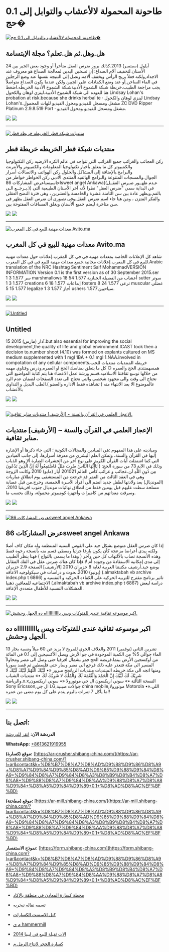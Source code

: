 # طاحونة المحمولة لالأعشاب والتوابل إلى 0.1 حج�

<a href="https://swt.shibang-china.com/?l=ar&img&k=%D8%B7%D8%A7%D8%AD%D9%88%D9%86%D8%A9+%D8%A7%D9%84%D9%85%D8%AD%D9%85%D9%88%D9%84%D8%A9+%D9%84%D8%A7%D9%84%D8%A3%D8%B9%D8%B4%D8%A7%D8%A8+%D9%88%D8%A7%D9%84%D8%AA%D9%88%D8%A7%D8%A8%D9%84+%D8%A5%D9%84%D9%89+0.1+%D8%AD%D8%AC%EF%BF%BD" target="_blank">![طاحونة المحمولة لالأعشاب والتوابل إلى 0.1 حج�](http://static.shibang-china.com/all-800x300/31.jpg)</a>

## هل.وهل.ثم هل.تعلم؟ مجلة الإبتسامة
24 أيلول (سبتمبر) 2013.كذلك بروز ضرس العقل متأخراً أو وجود بعض الجير بين الأسنان.لتخفيف آلام الصداع: إن تسخين اليدين لمعالجة الصداع هو معروف عند الاجداد,ولكنه فعلاً يريح الرأس ويخفف آلامه.ونصل إلى النتيجة نفسها عند وضع الرجلين في الماء الساخن,أو عند وضع الكمادات على الجبين ولكن عندما يكون الصداع متواصلاً يجب مراجعة الطبيب.خريطة شبكة الشموخ الأدبيةشبكة الشموخ الأدبية الخريطه.اضغط هنا للعوده الى شبكة الشموخ الأدبية.لينزي لوهان والكحول Lindsay Lohan&#39;s probation at risk.because she drinks herbal te &middot; لينزي لوهان والكحول Lindsay Lohan&#39;s.مشغل ومسجل للفيديو ومحول الفيديو للهات المحمول ZC DVD Ripper Platinum 2.9.8.519 Port &middot; مشغل ومسجل للفيديو ومحول الفيديو.


<a href="https://whatsapp.shibangsoft.com/WhatsApp.php" target="_blank" title="WhatsApp">![](http://static.shibang-china.com/icon/whatsapp.png)</a> <a href="https://swt.shibang-china.com/?l=ar&icon&k=%D8%B7%D8%A7%D8%AD%D9%88%D9%86%D8%A9+%D8%A7%D9%84%D9%85%D8%AD%D9%85%D9%88%D9%84%D8%A9+%D9%84%D8%A7%D9%84%D8%A3%D8%B9%D8%B4%D8%A7%D8%A8+%D9%88%D8%A7%D9%84%D8%AA%D9%88%D8%A7%D8%A8%D9%84+%D8%A5%D9%84%D9%89+0.1+%D8%AD%D8%AC%EF%BF%BD" target="_blank">![](http://static.shibang-china.com/icon/chat-ar.png)</a>

---

<a href="https://swt.shibang-china.com/?l=ar&img&k=%D8%B7%D8%A7%D8%AD%D9%88%D9%86%D8%A9+%D8%A7%D9%84%D9%85%D8%AD%D9%85%D9%88%D9%84%D8%A9+%D9%84%D8%A7%D9%84%D8%A3%D8%B9%D8%B4%D8%A7%D8%A8+%D9%88%D8%A7%D9%84%D8%AA%D9%88%D8%A7%D8%A8%D9%84+%D8%A5%D9%84%D9%89+0.1+%D8%AD%D8%AC%EF%BF%BD" target="_blank">![منتديات شبكة قطر  الخريطه خريطة قطر](http://static.shibang-china.com/all-800x300/308.jpg)</a>

## منتديات شبكة قطر  الخريطه خريطة قطر
ركن العجائب والغرائب جميع الغرائب التي تتواجد في عالم الكره الارضيه ركن التكنولوجيا والكمبيوتر كل ما يتعلق بأخبار تكنولوجيا المعلومات والكمبيوتر والأنترنت والبرامج.بالإضافة إلى المشاكل والحلول.ركن الهواتف والاتصالات أسرار الجوال.والمسجات المتنوعة والبرامج الهاتفيه المنتدى الادبي ركن الخواطر خواطر من احاسيسناعرض المشاركات 86sweet angel Ankawa((عـدم ظهــور ضـرس العقــل يـرجــع الـى.)) في البداية سمي &quot;ضرس العقل&quot; نظرا لأنه آخر الأسنان الطبيعية التى بالفم.ويظهر عادة بين سن الثامنة عشرة والخامسة والعشرين ، وهى فترة النضج العقلى والفكر المتزن ، ومن هنا جاء اسم ضرس العقل.وفى تصورى أن ضرس العقل يظهر فى سن متاخرة ليضم جميع الأسنان ويغلق المسافات المفتوحة بين.


<a href="https://whatsapp.shibangsoft.com/WhatsApp.php" target="_blank" title="WhatsApp">![](http://static.shibang-china.com/icon/whatsapp.png)</a> <a href="https://swt.shibang-china.com/?l=ar&icon&k=%D8%B7%D8%A7%D8%AD%D9%88%D9%86%D8%A9+%D8%A7%D9%84%D9%85%D8%AD%D9%85%D9%88%D9%84%D8%A9+%D9%84%D8%A7%D9%84%D8%A3%D8%B9%D8%B4%D8%A7%D8%A8+%D9%88%D8%A7%D9%84%D8%AA%D9%88%D8%A7%D8%A8%D9%84+%D8%A5%D9%84%D9%89+0.1+%D8%AD%D8%AC%EF%BF%BD" target="_blank">![](http://static.shibang-china.com/icon/chat-ar.png)</a>

---

<a href="https://swt.shibang-china.com/?l=ar&img&k=%D8%B7%D8%A7%D8%AD%D9%88%D9%86%D8%A9+%D8%A7%D9%84%D9%85%D8%AD%D9%85%D9%88%D9%84%D8%A9+%D9%84%D8%A7%D9%84%D8%A3%D8%B9%D8%B4%D8%A7%D8%A8+%D9%88%D8%A7%D9%84%D8%AA%D9%88%D8%A7%D8%A8%D9%84+%D8%A5%D9%84%D9%89+0.1+%D8%AD%D8%AC%EF%BF%BD" target="_blank">![معدات مهنية للبيع في كل المغرب Avito.ma](http://static.shibang-china.com/all-800x300/478.jpg)</a>

## معدات مهنية للبيع في كل المغرب Avito.ma
شاهد كل الإعلانات الخاصة بمعدات مهنية في في كل المغرب.إعلانات حول معدات مهنية للبيع في كل المغرب.إعلانات مجانية.جميع معدات مهنية للبيع في في كل المغرب.Arabic translation of the NRC Hashtag Sentiment Saif MohammadVERSION INFORMATION    Version 0.1 is the first version as of 30 September 2015.ser سر 1.577 3 1 marshmallows أعشاب من الفصيلة الخبازية 1.577 54 18 sutter سوتر 1.577 3 1 creations إبداعات 1.577 18 6 fosters ترعى 1.577 24 8 muscular عضلي 1.577 15 5 legalize أجاز 1.577 3 1 ushers سياحيين 1.577.


<a href="https://whatsapp.shibangsoft.com/WhatsApp.php" target="_blank" title="WhatsApp">![](http://static.shibang-china.com/icon/whatsapp.png)</a> <a href="https://swt.shibang-china.com/?l=ar&icon&k=%D8%B7%D8%A7%D8%AD%D9%88%D9%86%D8%A9+%D8%A7%D9%84%D9%85%D8%AD%D9%85%D9%88%D9%84%D8%A9+%D9%84%D8%A7%D9%84%D8%A3%D8%B9%D8%B4%D8%A7%D8%A8+%D9%88%D8%A7%D9%84%D8%AA%D9%88%D8%A7%D8%A8%D9%84+%D8%A5%D9%84%D9%89+0.1+%D8%AD%D8%AC%EF%BF%BD" target="_blank">![](http://static.shibang-china.com/icon/chat-ar.png)</a>

---

<a href="https://swt.shibang-china.com/?l=ar&img&k=%D8%B7%D8%A7%D8%AD%D9%88%D9%86%D8%A9+%D8%A7%D9%84%D9%85%D8%AD%D9%85%D9%88%D9%84%D8%A9+%D9%84%D8%A7%D9%84%D8%A3%D8%B9%D8%B4%D8%A7%D8%A8+%D9%88%D8%A7%D9%84%D8%AA%D9%88%D8%A7%D8%A8%D9%84+%D8%A5%D9%84%D9%89+0.1+%D8%AD%D8%AC%EF%BF%BD" target="_blank">![Untitled](http://static.shibang-china.com/all-800x300/1509.jpg)</a>

## Untitled
15 آذار (مارس) 2015.but also essential for improving the social development,the quality of life and global environment.ICAST took then a decision to.number shoot (4.10) was formed on explants cultured on MS medium supplemented with 1 mgl 1BA + 0.1 mgl 1.NAA.involved in compotation of any cellular components.خريطه المنتديات منتديات للحب همسهمنتدى الحج والعمره ○ كل ما يتعلق بمناسك الحج او العمره,ودرس وفتاوي مهمه من خلالها نوسع ثقافتنا الاسلاميه.قسم ورشة عمل الاعضاء هنا يتم كتابة المواضيع التي تحتاج الى وقت والى مجهود شخصي والتي تحتاج الى تعدد الصفحات لضمان عدم الرد عالموضوع الا بعد الانتهاء منه ( تشاهده فقط الاداره والعضو ).الطب البديل و التداوي بالأعشاب


<a href="https://whatsapp.shibangsoft.com/WhatsApp.php" target="_blank" title="WhatsApp">![](http://static.shibang-china.com/icon/whatsapp.png)</a> <a href="https://swt.shibang-china.com/?l=ar&icon&k=%D8%B7%D8%A7%D8%AD%D9%88%D9%86%D8%A9+%D8%A7%D9%84%D9%85%D8%AD%D9%85%D9%88%D9%84%D8%A9+%D9%84%D8%A7%D9%84%D8%A3%D8%B9%D8%B4%D8%A7%D8%A8+%D9%88%D8%A7%D9%84%D8%AA%D9%88%D8%A7%D8%A8%D9%84+%D8%A5%D9%84%D9%89+0.1+%D8%AD%D8%AC%EF%BF%BD" target="_blank">![](http://static.shibang-china.com/icon/chat-ar.png)</a>

---

<a href="https://swt.shibang-china.com/?l=ar&img&k=%D8%B7%D8%A7%D8%AD%D9%88%D9%86%D8%A9+%D8%A7%D9%84%D9%85%D8%AD%D9%85%D9%88%D9%84%D8%A9+%D9%84%D8%A7%D9%84%D8%A3%D8%B9%D8%B4%D8%A7%D8%A8+%D9%88%D8%A7%D9%84%D8%AA%D9%88%D8%A7%D8%A8%D9%84+%D8%A5%D9%84%D9%89+0.1+%D8%AD%D8%AC%EF%BF%BD" target="_blank">![الإعجاز العلمي في القرآن والسنة ~ [الأرشيف] منتديات منابر ثقافية.](http://static.shibang-china.com/all-800x300/835.jpg)</a>

## الإعجاز العلمي في القرآن والسنة ~ [الأرشيف] منتديات منابر ثقافية.
وميادينه على هذا المفهوم :هي الميادين والمجالات الكونية ؛ التي جاء ذكرها أو الإشارة إليها في القرآن والسنة، وتمكن العلم البشري من معرفة أسرارها، إلى جانب الميادين التي.كما اشتملت آيات القرآن الكريم على نوع آخر من الحشرات الضارة ألا وهو الذباب وذلك في الآية 73 من سورة الحج: ( يَاأَيُّهَا النَّاسُ ضُرِبَ مَثَلٌ فَاسْتَمِعُواْ لَهُ إِنَّ الَّذِينَ تَدْعُونَ مِن دُونِ اللَّهِ لَن.عجائب و غرائب.كأس العالم 201021 أيار (مايو) 2010.وكانت الزوجة وهي في العقد الثالث من العمر قد خرجت من المستشفى يوم انطلاق مباريات (المونديال) بعد ولادتها لطفل جديد انضم الى أفراد الأسرة الخمسة، وخرج.من قبل عصابة مسلحة سطت عليهم قبل يومين فقط من انطلاق نهائيات مونديال جنوب افريقيا 2010، وسرقت معداتهم من كاميرات وأجهزة كومبيوتر محمولة، وذلك بحسب ما.


<a href="https://whatsapp.shibangsoft.com/WhatsApp.php" target="_blank" title="WhatsApp">![](http://static.shibang-china.com/icon/whatsapp.png)</a> <a href="https://swt.shibang-china.com/?l=ar&icon&k=%D8%B7%D8%A7%D8%AD%D9%88%D9%86%D8%A9+%D8%A7%D9%84%D9%85%D8%AD%D9%85%D9%88%D9%84%D8%A9+%D9%84%D8%A7%D9%84%D8%A3%D8%B9%D8%B4%D8%A7%D8%A8+%D9%88%D8%A7%D9%84%D8%AA%D9%88%D8%A7%D8%A8%D9%84+%D8%A5%D9%84%D9%89+0.1+%D8%AD%D8%AC%EF%BF%BD" target="_blank">![](http://static.shibang-china.com/icon/chat-ar.png)</a>

---

<a href="https://swt.shibang-china.com/?l=ar&img&k=%D8%B7%D8%A7%D8%AD%D9%88%D9%86%D8%A9+%D8%A7%D9%84%D9%85%D8%AD%D9%85%D9%88%D9%84%D8%A9+%D9%84%D8%A7%D9%84%D8%A3%D8%B9%D8%B4%D8%A7%D8%A8+%D9%88%D8%A7%D9%84%D8%AA%D9%88%D8%A7%D8%A8%D9%84+%D8%A5%D9%84%D9%89+0.1+%D8%AD%D8%AC%EF%BF%BD" target="_blank">![عرض المشاركات 86sweet angel Ankawa](http://static.shibang-china.com/all-800x300/1426.jpg)</a>

## عرض المشاركات 86sweet angel Ankawa
إذا كان ضرس العقل متوضع بشكل جيد على القوس السنية المنتظمة وله مكان كاف أصلا ولكنه يبدي أعراضا مزعجة كأن يكون بازغا جزئيا ومغطى قسم منه بأنسجة رخوة فقط وهذه الأنسجة تصاب بالالتهاب كل حين وآخر ( وهذا ما يسمى بالتواج ) فهنا ينظر الطبيب إلى مدى إمكانية الاستفادة من وجوده أم لا.فإذا كان هناك ضرس عقل في الفك المقابل بوضع جيد.أرشيف مكتبتنا العربية لغاية 8 حزيران 2010 [الأرشيف] الصفحة 2.9 حزيران (يونيو) 2010.بحوث و دراسات في سيكولوجيه الاعاقه (.almaktabah vb archive index.php t 6866) تاثير برنامج مقترح للتربيه الحركيه علي الكفاءه الحركيه و النفسيه و الاجتماعيه للمعاقين ذهنيا (.almaktabah vb archive index.php t 6867) دراسة لبعض المشكلات النفسية للأطفال متعددي الإعاقة.


<a href="https://whatsapp.shibangsoft.com/WhatsApp.php" target="_blank" title="WhatsApp">![](http://static.shibang-china.com/icon/whatsapp.png)</a> <a href="https://swt.shibang-china.com/?l=ar&icon&k=%D8%B7%D8%A7%D8%AD%D9%88%D9%86%D8%A9+%D8%A7%D9%84%D9%85%D8%AD%D9%85%D9%88%D9%84%D8%A9+%D9%84%D8%A7%D9%84%D8%A3%D8%B9%D8%B4%D8%A7%D8%A8+%D9%88%D8%A7%D9%84%D8%AA%D9%88%D8%A7%D8%A8%D9%84+%D8%A5%D9%84%D9%89+0.1+%D8%AD%D8%AC%EF%BF%BD" target="_blank">![](http://static.shibang-china.com/icon/chat-ar.png)</a>

---

<a href="https://swt.shibang-china.com/?l=ar&img&k=%D8%B7%D8%A7%D8%AD%D9%88%D9%86%D8%A9+%D8%A7%D9%84%D9%85%D8%AD%D9%85%D9%88%D9%84%D8%A9+%D9%84%D8%A7%D9%84%D8%A3%D8%B9%D8%B4%D8%A7%D8%A8+%D9%88%D8%A7%D9%84%D8%AA%D9%88%D8%A7%D8%A8%D9%84+%D8%A5%D9%84%D9%89+0.1+%D8%AD%D8%AC%EF%BF%BD" target="_blank">![اكبر موسوعه ثقافية عندى للفتوكات وبس ياااااااااااه ده الجهل وحشش.](http://static.shibang-china.com/all-800x300/125.jpg)</a>

## اكبر موسوعه ثقافية عندى للفتوكات وبس ياااااااااااه ده الجهل وحشش.
13 تشرين الثاني (نوفمبر) 2011.والغلاف الجوي للمريخ لا يزيد عن 60 ميلاً ونسبة بخار الماء حوالي 5% من الكمية الموجودة في جو الأرض ويصل الأكسيجين إلى 0.1 في المائة من أوكسجين الأرض بينما.فريضة الحج فمر بشمال افرقيا حتى وصل الى مصر ومحاولاً المسير الى مكة فتعذر عليه ذلك فرجع الى مصر وسار حتى فلسطين ثم قصد سوريا ومنها اتجه الى مكة.خريطه المنتديات منتديات الربانحج مبرور «• لَبَّيْكَ الْلَّهُمَّ لَبَّيْكَ لَبَّيْكَ لا شَرِيْكَ لَكَ لَبَّيْكَ إِنَّ الْحَمْدَ وَالْنِّعْمَةَ لَكَ وَالْمُلْكَ لا شَرِيْكَ لَكَ •» منتديات الشباب والرياضة.x.x,النسخة الثالثة •» سوني اريكسون ال جي موتورولا «• سوني اريكسون Sony Ericsson,ال جي LG,جوالات صينية china mobile,موتورولا Motorola •».اللي ما يأكل 7 تمرات باليوم يندم على كل يوم مضى من عمره!!


<a href="https://whatsapp.shibangsoft.com/WhatsApp.php" target="_blank" title="WhatsApp">![](http://static.shibang-china.com/icon/whatsapp.png)</a> <a href="https://swt.shibang-china.com/?l=ar&icon&k=%D8%B7%D8%A7%D8%AD%D9%88%D9%86%D8%A9+%D8%A7%D9%84%D9%85%D8%AD%D9%85%D9%88%D9%84%D8%A9+%D9%84%D8%A7%D9%84%D8%A3%D8%B9%D8%B4%D8%A7%D8%A8+%D9%88%D8%A7%D9%84%D8%AA%D9%88%D8%A7%D8%A8%D9%84+%D8%A5%D9%84%D9%89+0.1+%D8%AD%D8%AC%EF%BF%BD" target="_blank">![](http://static.shibang-china.com/icon/chat-ar.png)</a>

---
## اتصل بنا:

**الدردشة الآن:** [انقر للدردشة](https://swt.shibang-china.com?l=ar&contact&k=%D8%B7%D8%A7%D8%AD%D9%88%D9%86%D8%A9+%D8%A7%D9%84%D9%85%D8%AD%D9%85%D9%88%D9%84%D8%A9+%D9%84%D8%A7%D9%84%D8%A3%D8%B9%D8%B4%D8%A7%D8%A8+%D9%88%D8%A7%D9%84%D8%AA%D9%88%D8%A7%D8%A8%D9%84+%D8%A5%D9%84%D9%89+0.1+%D8%AD%D8%AC%EF%BF%BD)

**WhatsApp:**  [+8613621919955](https://whatsapp.shibangsoft.com/WhatsApp.php)

**موقع (كسارة):** [https://ar-crusher.shibang-china.com/](https://ar-crusher.shibang-china.com/?l=ar&contact&k=%D8%B7%D8%A7%D8%AD%D9%88%D9%86%D8%A9+%D8%A7%D9%84%D9%85%D8%AD%D9%85%D9%88%D9%84%D8%A9+%D9%84%D8%A7%D9%84%D8%A3%D8%B9%D8%B4%D8%A7%D8%A8+%D9%88%D8%A7%D9%84%D8%AA%D9%88%D8%A7%D8%A8%D9%84+%D8%A5%D9%84%D9%89+0.1+%D8%AD%D8%AC%EF%BF%BD)

**موقع (مطحنة):** [https://ar-mill.shibang-china.com/](https://ar-mill.shibang-china.com/?l=ar&contact&k=%D8%B7%D8%A7%D8%AD%D9%88%D9%86%D8%A9+%D8%A7%D9%84%D9%85%D8%AD%D9%85%D9%88%D9%84%D8%A9+%D9%84%D8%A7%D9%84%D8%A3%D8%B9%D8%B4%D8%A7%D8%A8+%D9%88%D8%A7%D9%84%D8%AA%D9%88%D8%A7%D8%A8%D9%84+%D8%A5%D9%84%D9%89+0.1+%D8%AD%D8%AC%EF%BF%BD)

**نموذج الاستفسار:** [https://form.shibang-china.com](https://form.shibang-china.com?l=ar&contact&k=%D8%B7%D8%A7%D8%AD%D9%88%D9%86%D8%A9+%D8%A7%D9%84%D9%85%D8%AD%D9%85%D9%88%D9%84%D8%A9+%D9%84%D8%A7%D9%84%D8%A3%D8%B9%D8%B4%D8%A7%D8%A8+%D9%88%D8%A7%D9%84%D8%AA%D9%88%D8%A7%D8%A8%D9%84+%D8%A5%D9%84%D9%89+0.1+%D8%AD%D8%AC%EF%BF%BD)

* [محطة كسارة المعادن في منطقة بالاكاد](../25/%D9%85%D8%AD%D8%B7%D8%A9%20%D9%83%D8%B3%D8%A7%D8%B1%D8%A9%20%D8%A7%D9%84%D9%85%D8%B9%D8%A7%D8%AF%D9%86%20%D9%81%D9%8A%20%D9%85%D9%86%D8%B7%D9%82%D8%A9%20%D8%A8%D8%A7%D9%84%D8%A7%D9%83%D8%A7%D8%AF.md)

* [تسمه نقاله نیجریه](../21/%D8%AA%D8%B3%D9%85%D9%87%20%D9%86%D9%82%D8%A7%D9%84%D9%87%20%D9%86%DB%8C%D8%AC%D8%B1%DB%8C%D9%87.md)

* [كتل الاسمنت الكسارات](../24/%D9%83%D8%AA%D9%84%20%D8%A7%D9%84%D8%A7%D8%B3%D9%85%D9%86%D8%AA%20%D8%A7%D9%84%D9%83%D8%B3%D8%A7%D8%B1%D8%A7%D8%AA.md)

* [م ي hammermill](../24/%D9%85%20%D9%8A%20hammermill.md)

* [الات ثقيلة للبيع في ليبيا 2014](../21/%D8%A7%D9%84%D8%A7%D8%AA%20%D8%AB%D9%82%D9%8A%D9%84%D8%A9%20%D9%84%D9%84%D8%A8%D9%8A%D8%B9%20%D9%81%D9%8A%20%D9%84%D9%8A%D8%A8%D9%8A%D8%A7%202014.md)

* [كسارة الحجر لإنتاج الرمل م](../21/%D9%83%D8%B3%D8%A7%D8%B1%D8%A9%20%D8%A7%D9%84%D8%AD%D8%AC%D8%B1%20%D9%84%D8%A5%D9%86%D8%AA%D8%A7%D8%AC%20%D8%A7%D9%84%D8%B1%D9%85%D9%84%20%D9%85.md)